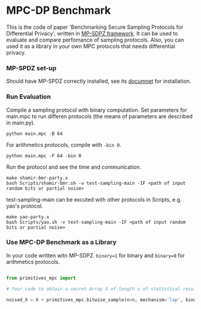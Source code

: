 # MPC-DP Benchmark

This is the code of paper 'Benchmarking Secure Sampling Protocols for Differential Privacy', written in [MP-SDPZ framework](https://github.com/data61/MP-SPDZ). It can be used to evaluate and compare perfomance of sampling protocols. Also, you can used it as a library in your own MPC protocols that needs differential privacy.


### MP-SPDZ set-up

Should have MP-SPDZ correctly installed, see its [documnet](https://mp-spdz.readthedocs.io/en/latest) for installation.


### Run Evaluation

Compile a sampling protocol with binary computation. Set parameters for main.mpc to run differen protocols (the means of parameters are described in main.py).
```
python main.mpc -B 64
```
For arithmetics protocols, compile with `-bin 0`.

```
python main.mpc -F 64 -bin 0
```

Run the protocol and see the time and communication.
```
make shamir-bmr-party.x
bash Scripts/shamir-bmr.sh -v test-sampling-main -IF <path of input random bits or partial noise> 
```
test-sampling-main can be excuted with other protocols in Scripts, e.g. yao's protocol. 

```
make yao-party.x
bash Scripts/yao.sh -v test-sampling-main -IF <path of input random bits or partial noise> 
```



### Use MPC-DP Benchmark as a Library

In your code written witn MP-SDPZ. `binary=1` for binary and `binary=0` for arithmetics protocols.
```python

from primitives_mpc import

# Your code to obtain a secret Array X of length n of statistical results

noised_X = X + primitives_mpc.bitwise_sample(n=n, mechanism='lap', binary=1)

```
